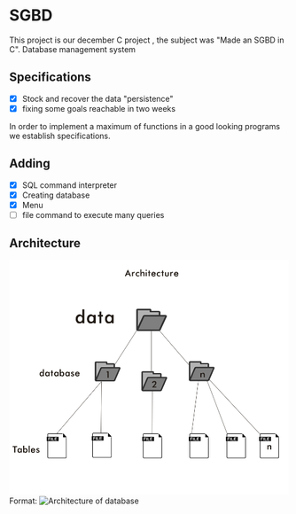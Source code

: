 # SGBD
This project is our december C project , the subject was "Made an SGBD in C". 
Database management system

## **Specifications**

- [x] Stock and recover the data "persistence"
- [x] fixing some goals reachable in two weeks 

In order to implement a maximum of functions in a good looking programs we establish specifications.

## **Adding**

- [x] SQL command interpreter
- [x] Creating database
- [x] Menu
- [ ] file command to execute many queries 

## **Architecture**
![Logo](/images/archit.png)
Format: ![Architecture of database](url)
